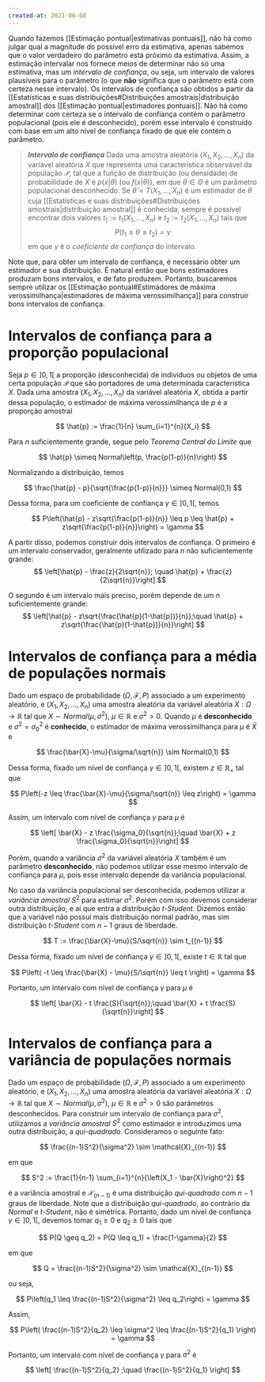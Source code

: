 ```yaml
---
created-at: 2021-06-08
---
```

Quando fazemos [[Estimação pontual|estimativas pontuais]], não há como julgar qual a magnitude do possível erro da estimativa, apenas sabemos que o valor verdadeiro do parâmetro está próximo da estimativa. Assim, a estimação intervalar nos fornece meios de determinar não só uma estimativa, mas um *intervalo de confiança*, ou seja, um intervalo de valores plausíveis para o parâmetro (o que **não** significa que o parâmetro está com certeza nesse intervalo).
Os intervalos de confiança são obtidos a partir da [[Estatísticas e suas distribuições#Distribuições amostrais|distribuição amostral]] dos [[Estimação pontual|estimadores pontuais]]. Não há como determinar com certeza se o intervalo de confiança contém o parâmetro populacional (pois ele é desconhecido), porém esse intervalo é construído com base em um alto nível de confiança fixado de que ele contém o parâmetro.

> ***Intervalo de confiança***
> Dada uma amostra aleatória $(X_1, X_2, \dots, X_n)$ da variável aleatória $X$ que representa uma característica observável da população $\mathcal{P}$, tal que a função de distribuição (ou densidade) de probabilidade de $X$ é $p(x|\theta)$ (ou $f(x|\theta)$), em que $\theta \in \Theta$ é um parâmetro populacional desconhecido. Se $\hat{\theta} = T(X_1,\dots,X_n)$ é um estimador de $\theta$ cuja [[Estatísticas e suas distribuições#Distribuições amostrais|distribuição amostral]] é conhecida, sempre é possível encontrar dois valores $t_1 := t_1(X_1,\dots,X_n)$ e $t_2 := t_2(X_1,\dots,X_n)$ tais que
$$
  P(t_1 \leq \theta \leq t_2) = \gamma
$$
> em que $\gamma$ é o *coeficiente de confiança* do intervalo.

Note que, para obter um intervalo de confiança, é necessário obter um estimador e sua distribuição. É natural então que bons estimadores produzam bons intervalos, e de fato produzem. Portanto, buscaremos sempre utilizar os [[Estimação pontual#Estimadores de máxima verossimilhança|estimadores de máxima verossimilhança]] para construir bons intervalos de confiança.

# Intervalos de confiança para a proporção populacional
Seja $p \in ]0,1[$ a proporção (desconhecida) de indivíduos ou objetos de uma certa população $\mathcal{P}$ que são portadores de uma determinada característica $X$. Dada uma amostra $(X_1, X_2, \dots, X_n)$ da variável aleatória $X$, obtida a partir dessa população, o estimador de máxima verossimilhança de $p$ é a proporção amostral

$$
  \hat{p} := \frac{1}{n} \sum_{i=1}^{n}{X_i}
$$

Para $n$ suficientemente grande, segue pelo *Teorema Central do Limite* que

$$
  \hat{p} \simeq Normal\left(p, \frac{p(1-p)}{n}\right)
$$

Normalizando a distribuição, temos

$$
  \frac{\hat{p} - p}{\sqrt{\frac{p(1-p)}{n}}} \simeq Normal(0,1)
$$

Dessa forma, para um coeficiente de confiança $\gamma \in ]0,1[$, temos

$$
  P\left(\hat{p} - z\sqrt{\frac{p(1-p)}{n}} \leq p \leq \hat{p} + z\sqrt{\frac{p(1-p)}{n}}\right) = \gamma
$$

A partir disso, podemos construir dois intervalos de confiança. O primeiro é um intervalo conservador, geralmente utilizado para $n$ não suficientemente grande:
$$
  \left[\hat{p} - \frac{z}{2\sqrt{n}}; \quad \hat{p} + \frac{z}{2\sqrt{n}}\right]
$$

O segundo é um intervalo mais preciso, porém depende de um $n$ suficientemente grande:
$$
  \left[\hat{p} - z\sqrt{\frac{\hat{p}(1-\hat{p})}{n}};\quad \hat{p} + z\sqrt{\frac{\hat{p}(1-\hat{p})}{n}}\right]
$$

# Intervalos de confiança para a média de populações normais
Dado um espaço de probabilidade $(\Omega, \mathcal{F}, P)$ associado a um experimento aleatório, e $(X_1, X_2, \dots, X_n)$ uma amostra aleatória da variável aleatória $X : \Omega \rightarrow \mathbb{R}$ tal que $X \sim Normal(\mu, \sigma^2)$, $\mu \in \mathbb{R}$ e $\sigma^2 > 0$. Quando $\mu$ é **desconhecido** e $\sigma^2 = \sigma_0^2$ é **conhecido**, o estimador de máxima verossimilhança para $\mu$ é $\bar{X}$ e

$$
  \frac{\bar{X}-\mu}{\sigma/\sqrt{n}} \sim Normal(0,1)
$$

Dessa forma, fixado um nível de confiança $\gamma \in ]0,1[$, existem $z \in \mathbb{R}_+$ tal que

$$
  P\left(-z \leq \frac{\bar{X}-\mu}{\sigma/\sqrt{n}} \leq z\right) = \gamma
$$

Assim, um intervalo com nível de confiança $\gamma$ para $\mu$ é

$$
  \left[ \bar{X} - z \frac{\sigma_0}{\sqrt{n}};\quad \bar{X} + z \frac{\sigma_0}{\sqrt{n}}\right]
$$

Porém, quando a variância $\sigma^2$ da variável aleatória $X$ também é um parâmetro **desconhecido**, não podemos utilizar esse mesmo intervalo de confiança para $\mu$, pois esse intervalo depende da variância populacional.

No caso da variância populacional ser desconhecida, podemos utilizar a *variância amostral* $S^2$ para estimar $\sigma^2$. Porém com isso devemos considerar outra distribuição, e aí que entra a distribuição *t-Student*. Dizemos então que a variável não possui mais distribuição normal padrão, mas sim distribuição *t-Student* com $n-1$ graus de liberdade.

$$
  T := \frac{\bar{X}-\mu}{S/\sqrt{n}} \sim t_{(n-1)}
$$

Dessa forma, fixado um nível de confiança $\gamma \in ]0,1[$, existe $t \in \mathbb{R}$ tal que

$$
  P\left( -t \leq \frac{\bar{X} - \mu}{S/\sqrt{n}} \leq t \right) = \gamma
$$

Portanto, um intervalo com nível de confiança $\gamma$ para $\mu$ é

$$
  \left[ \bar{X} - t \frac{S}{\sqrt{n}};\quad \bar{X} + t \frac{S}{\sqrt{n}}\right]
$$

# Intervalos de confiança para a variância de populações normais
Dado um espaço de probabilidade $(\Omega, \mathcal{F}, P)$ associado a um experimento aleatório, e $(X_1, X_2, \dots, X_n)$ uma amostra aleatória da variável aleatória $X : \Omega \rightarrow \mathbb{R}$ tal que $X \sim Normal(\mu, \sigma^2)$, $\mu \in \mathbb{R}$ e $\sigma^2 > 0$ são parâmetros desconhecidos. Para construir um intervalo de confiança para $\sigma^2$, utilizamos a *variância amostral* $S^2$ como estimador e introduzimos uma outra distribuição, a *qui-quadrado*.
Consideramos o seguinte fato:

$$
  \frac{(n-1)S^2}{\sigma^2} \sim \mathcal{X}_{(n-1)}
$$

em que

$$
  S^2 := \frac{1}{n-1} \sum_{i=1}^{n}{\left(X_1 - \bar{X}\right)^2}
$$

é a variância amostral e $\mathcal{X}_{(n-1)}$ é uma distribuição *qui-quadrado* com $n-1$ graus de liberdade.
Note que a distribuição *qui-quadrado*, ao contrário da *Normal* e *t-Student*, não é simétrica. Portanto, dado um nível de confiança $\gamma \in ]0,1[$, devemos tomar $q_1 \geq 0$ e $q_2 \geq 0$ tais que

$$
  P(Q \geq q_2) = P(Q \leq q_1) = \frac{1-\gamma}{2}
$$

em que

$$
  Q = \frac{(n-1)S^2}{\sigma^2} \sim \mathcal{X}_{(n-1)}
$$

ou seja,

$$
  P\left(q_1 \leq \frac{(n-1)S^2}{\sigma^2} \leq q_2\right) = \gamma
$$

Assim,

$$
  P\left( \frac{(n-1)S^2}{q_2} \leq \sigma^2 \leq \frac{(n-1)S^2}{q_1} \right) = \gamma
$$

Portanto, um intervalo com nível de confiança $\gamma$ para $\sigma^2$ é

$$
  \left[ \frac{(n-1)S^2}{q_2} ;\quad \frac{(n-1)S^2}{q_1} \right]
$$